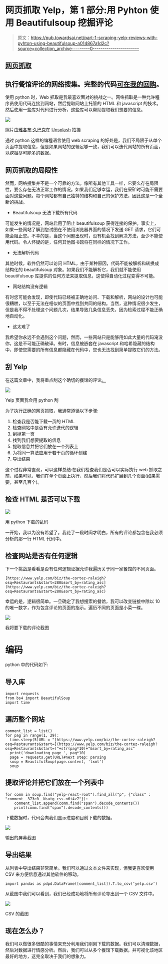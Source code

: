 # 网页抓取 Yelp，第 1 部分:用 Pyhton 使用 Beautifulsoup 挖掘评论

> 原文：<https://pub.towardsai.net/part-1-scraping-yelp-reviews-with-pyhton-using-beautifulsoup-a014867a1d2c?source=collection_archive---------0----------------------->

## [网页抓取](https://towardsai.net/p/category/web-scraping)

## 执行餐馆评论的网络搜集。完整的代码[可在我的回购](https://github.com/arditoibryan/Projects/tree/master/20210813_yelp_webscraping)。

使用 python 时，Web 抓取是我最喜欢面对的挑战之一。网络抓取是一种允许程序员使用代码连接到网站，然后提取网站上托管的 HTML 和 javascript 的技术。然后使用一些库对代码进行分析，这些库可以帮助提取我们想要的信息。

![](img/db070012cc8d9facb0d7723e02d07503.png)

照片由[雅各布·久巴克](https://unsplash.com/@jckbck?utm_source=medium&utm_medium=referral)在 [Unsplash](https://unsplash.com?utm_source=medium&utm_medium=referral) 拍摄

通过 python 这样的编程语言使用 web scraping 的好处是，我们不局限于从单个页面中提取信息，但是如果网站的逻辑足够一致，我们可以迭代网站的所有页面，以挖掘尽可能多的数据。

## 网页抓取的局限性

然而，网络搜集并不是一个可靠的方法。像所有其他工具一样，它要么存在局限性，要么存在无法正常工作的情况。如果我们足够幸运，我们在采矿时可能不需要面对这些问题。每个网站都有自己独特的结构和自己的保护方法，因此这是一个全新的挑战。

*   Beautifulsoup 无法下载所有代码

可能发生的情况是，网站启用了阻止 beautifulsoup 获得连接的保护。事实上，如果一些网站了解到您试图在不使用浏览器界面的情况下发送 GET 请求，它们可能会阻止您。不幸的是，当这个问题出现时，没有机会找到解决方法，至少不能使用代码。令人怀疑的是，任何其他图书馆将在同样的情况下工作。

*   无法解析代码

其他时候，软件仍然可以访问 HTML，由于某种原因，代码不能被解析和转换成结构化的 beautifulsoup 对象。如果我们不能解析它，我们就不能使用 beautifulsoup 库提供的任何方法来提取信息，这使得自动化过程变得不可能。

*   网站结构没有逻辑

有时您可能会发现，即使代码已经被正确地访问、下载和解析，网站的设计也可能很糟糕，以至于无法在相似的页面中找到共同的结构。当然，这种情况很少发生，但是我不得不处理这个问题几次，结果导致几条信息丢失，因为检索过程不能正确地自动化。

*   这太难了

我希望你永远不会遇到这个问题，然而，一些网站只是能够用如此大量的代码淹没你，这是不可能正确破译。有时，信息被嵌套在 javascript 和哈希隐藏的结构中，即使您需要的所有信息都隐藏在代码中，您也无法找到简单提取它们的方法。

## 刮 Yelp

在这篇文章中，我将重点刮这个确切的餐馆的评论[。](https://www.yelp.com/biz/the-cortez-raleigh?osq=Restaurants&start=280&sort_by=rating_asc)

![](img/5b2587206be02d8623729b6d35337074.png)

Yelp 页面我会用 python 刮

为了执行正确的网页抓取，我通常遵循以下步骤:

1.  检查我是否能下载一页的 HTML
2.  检查网站中是否有允许迭代的逻辑
3.  刮掉第一页
4.  找到我们想要提取的信息
5.  提取信息并把它们放在一个列表上
6.  为将同一算法应用于若干页的循环创建
7.  导出结果

这个过程非常直观，可以这样总结:在我们检查我们是否可以实际执行 web 抓取之前，如果可以，我们在单个页面上执行，然后我们将代码扩展到几个页面(如果需要，甚至几百个)。

## 检查 HTML 是否可以下载

![](img/281e7a3500a751b6d5005aeca66bf164.png)

用 python 下载的乱码

一开始，我以为没有希望了。我花了一段时间才明白，所有的评论都包含在我必须分析的那一行 HTML 代码中。

## 检查网站是否有任何逻辑

下一个挑战是看看是否有任何逻辑证据允许我遍历关于同一家餐馆的不同页面。

```
[https://www.yelp.com/biz/the-cortez-raleigh?osq=Restaurants&start=280&sort_by=rating_asc](https://www.yelp.com/biz/the-cortez-raleigh?osq=Restaurants&start=280&sort_by=rating_asc)
```

幸运的是，逻辑很简单。一旦确定了我想搜索的餐馆，我可以改变链接中除以 10 的唯一数字，作为包含评论的页面的指示。遍历不同的页面是小菜一碟。

![](img/00030e61006d3cb9aa709c25d8c8cb25.png)

我将要下载的评论截图

# 编码

python 中的代码如下:

## 导入库

```
import requests
from bs4 import BeautifulSoup
import time
```

## 遍历整个网站

```
comment_list = list()
for pag in range(1, 29):
  time.sleep(5)URL = "[https://www.yelp.com/biz/the-cortez-raleigh?osq=Restaurants&start=](https://www.yelp.com/biz/the-cortez-raleigh?osq=Restaurants&start=)"+str(pag*10)+"&sort_by=rating_asc"
  print('downloading page ', pag*10)
  page = requests.get(URL)#next step: parsing
  soup = BeautifulSoup(page.content, 'lxml')
  soup
```

## 提取评论并把它们放在一个列表中

```
for comm in soup.find("yelp-react-root").find_all("p", {"class" : "comment__373c0__Nsutg css-n6i4z7"}):
    comment_list.append(comm.find("span").decode_contents())
    print(comm.find("span").decode_contents())
```

下载数据时，代码会向我们显示进度和目前下载的数据。

![](img/f0acad1d6941dac5e8cd001be566e394.png)

输出的屏幕截图

## 导出结果

从列表中导出结果非常简单。我们可以通过文本文件来实现，但我更喜欢使用 CSV 来方便信息通过其他软件的移动。

```
import pandas as pdpd.DataFrame([comment_list]).T.to_csv(‘yelp.csv’)
```

从截图中我们可以看到，我们已经成功地将所有评论导出到一个 CSV 文件中。

![](img/41150c580c2c8ed68542f60e85df7e2e.png)

CSV 的截图

## 现在怎么办？

我们可以做很多很酷的事情来充分利用我们刚刚下载的数据。我们可以清理数据，然后对数据进行情感分析。然后，我们可以从多个餐馆下载数据，并可视化该地区最好的地方，这完全取决于我们的想象力。